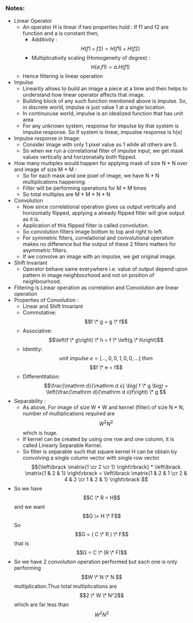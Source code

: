 ### Notes:
- Linear Operator
	- An operator H is linear if two properties hold : If f1 and f2 are function and a is constant then,
		- Additivity :     
		    $$H\left(f1+f2\right) = H\left(f1\right) + H\left(f2\right) $$
		- Multiplicativity scaling (Homogeneity of degree) :       
            $$H\left(a.f1\right) = a.H\left(f1\right) $$
	- Hence filtering is linear operation
- Impulse 
	- Linearity allows to build an image a piece at a time and then helps to understand how linear operator affects that image.
	- Building block of any such function mentioned above is impulse. So, in discrete world, impulse is just value 1 at a single location.
	- In continuouse world, impulse is an idealized function that has unit area 
	- For any unknown system, response for impulse by that system is impulse response. So if system is linear, impuslse response is h(x)
- Impulse response in Image:
	- Consider image with only 1 pixel value as 1 while all others are 0.
	- So when we run a correlational filter of impulse input, we get mask values vertically and horizonatally both flipped.
- How many multiples would happen for applying mask of size N \* N over and image of size M \* M :
	- So for each mask and one pixel of image, we have N \* N multiplications happening.
	- Filter will be performing operations for M \* M times
	- So total multiples are M \* M \* N \* N
- Convolution 
	- Now since correlational operation gives us output vertically and horizontally flipped, applying a already flipped filter will give output as it is.
	- Application of this flipped filter is called convolution.
	- So convolution filters image bottom to top and right to left.
	- For symmetric filters, correlational and convolutional operation makes no difference but the output of these 2 filters matters for asymmetric filters.
	- If we convolve an image with an impulse, we get original image.
- Shift Invariant
	- Operator behave same everywhere i.e. value of output depend upon pattern in image neighbourhood and not on position of neighbourhood.
- Filtering is Linear operation as correlation and Convolution are linear operation
- Properties of Convolution :
	- Linear and Shift Invariant
	- Commutative:
	 	$$f \* g = g \* f$$
	- Associative:
	 	$$\left(f \* g\right) \* h = f \* \left(g \* h\right)$$ 
	- Identity:
	 	$$unit\   impulse\    e = \left[...,0,0,1,0,0,...\right]\ then$$
	 		$$f \* e = f$$
	- Differentitation:
	 	$$\frac{\mathrm d}{\mathrm d x} \big( f \* g \big) = \left(\frac{\mathrm d}{\mathrm d x}f\right) \* g $$
-  Separability : 
  	- As above, For image of size W \* W and kernel (filter) of size N \* N, number of multiplications required are $$W^2N^2$$ which is huge.
  	- If kernel can be created by using one row and one column, it is called Linearly Separable Kernel.
  	- So filter is separable such that square kernel H can be obtain by convolving a single column vector with single row vector.
  		$${\left\lbrack \matrix{1 \cr 2 \cr 1} \right\rbrack} * \left\lbrack \matrix{1 & 2 & 1} \right\rbrack = \left\lbrack \matrix{1 & 2 & 1 \cr 2 & 4 & 2 \cr 1 & 2 & 1} \right\rbrack $$
- So we have $$C \* R = H$$ and we want $$G \= H \* F$$ So $$G = ( C \* R ) \* F$$ that is $$G = C \* (R \* F)$$ 
- So we have 2 convolution operation performed but each one is only performing $$W \* N \* N $$ multiplication.Thus total multiplications are $$2 \* W \* N^2$$ which are far less than $$W^2N^2$$

